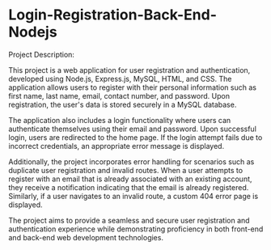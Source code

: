 # Login-Registration-Back-End-Nodejs
Project Description:

This project is a web application for user registration and authentication, developed using Node.js, Express.js, MySQL, HTML, and CSS. The application allows users to register with their personal information such as first name, last name, email, contact number, and password. Upon registration, the user's data is stored securely in a MySQL database.

The application also includes a login functionality where users can authenticate themselves using their email and password. Upon successful login, users are redirected to the home page. If the login attempt fails due to incorrect credentials, an appropriate error message is displayed.

Additionally, the project incorporates error handling for scenarios such as duplicate user registration and invalid routes. When a user attempts to register with an email that is already associated with an existing account, they receive a notification indicating that the email is already registered. Similarly, if a user navigates to an invalid route, a custom 404 error page is displayed.

The project aims to provide a seamless and secure user registration and authentication experience while demonstrating proficiency in both front-end and back-end web development technologies.
